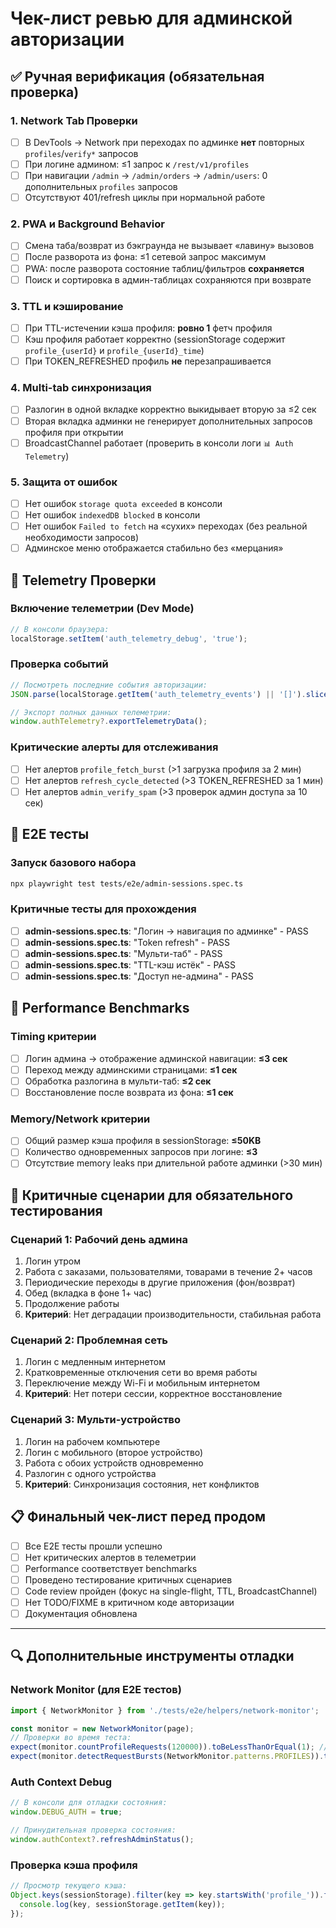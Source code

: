 # Чек-лист ревью для админской авторизации

## ✅ Ручная верификация (обязательная проверка)

### 1. Network Tab Проверки
- [ ] В DevTools → Network при переходах по админке **нет** повторных `profiles`/`verify*` запросов
- [ ] При логине админом: ≤1 запрос к `/rest/v1/profiles` 
- [ ] При навигации `/admin` → `/admin/orders` → `/admin/users`: 0 дополнительных `profiles` запросов
- [ ] Отсутствуют 401/refresh циклы при нормальной работе

### 2. PWA и Background Behavior
- [ ] Смена таба/возврат из бэкграунда не вызывает «лавину» вызовов
- [ ] После разворота из фона: ≤1 сетевой запрос максимум  
- [ ] PWA: после разворота состояние таблиц/фильтров **сохраняется**
- [ ] Поиск и сортировка в админ-таблицах сохраняются при возврате

### 3. TTL и кэширование  
- [ ] При TTL-истечении кэша профиля: **ровно 1** фетч профиля
- [ ] Кэш профиля работает корректно (sessionStorage содержит `profile_{userId}` и `profile_{userId}_time`)
- [ ] При TOKEN_REFRESHED профиль **не** перезапрашивается

### 4. Multi-tab синхронизация
- [ ] Разлогин в одной вкладке корректно выкидывает вторую за ≤2 сек
- [ ] Вторая вкладка админки не генерирует дополнительных запросов профиля при открытии
- [ ] BroadcastChannel работает (проверить в консоли логи `📊 Auth Telemetry`)

### 5. Защита от ошибок
- [ ] Нет ошибок `storage quota exceeded` в консоли
- [ ] Нет ошибок `indexedDB blocked` в консоли  
- [ ] Нет ошибок `Failed to fetch` на «сухих» переходах (без реальной необходимости запросов)
- [ ] Админское меню отображается стабильно без «мерцания»

## 🔧 Telemetry Проверки

### Включение телеметрии (Dev Mode)
```javascript
// В консоли браузера:
localStorage.setItem('auth_telemetry_debug', 'true');
```

### Проверка событий
```javascript  
// Посмотреть последние события авторизации:
JSON.parse(localStorage.getItem('auth_telemetry_events') || '[]').slice(-10);

// Экспорт полных данных телеметрии:
window.authTelemetry?.exportTelemetryData();
```

### Критические алерты для отслеживания
- [ ] Нет алертов `profile_fetch_burst` (>1 загрузка профиля за 2 мин)
- [ ] Нет алертов `refresh_cycle_detected` (>3 TOKEN_REFRESHED за 1 мин)  
- [ ] Нет алертов `admin_verify_spam` (>3 проверок админ доступа за 10 сек)

## 🧪 E2E тесты

### Запуск базового набора
```bash
npx playwright test tests/e2e/admin-sessions.spec.ts
```

### Критичные тесты для прохождения
- [ ] **admin-sessions.spec.ts**: "Логин → навигация по админке" - PASS
- [ ] **admin-sessions.spec.ts**: "Token refresh" - PASS  
- [ ] **admin-sessions.spec.ts**: "Мульти-таб" - PASS
- [ ] **admin-sessions.spec.ts**: "TTL-кэш истёк" - PASS
- [ ] **admin-sessions.spec.ts**: "Доступ не-админа" - PASS

## 🎯 Performance Benchmarks

### Timing критерии
- [ ] Логин админа → отображение админской навигации: **≤3 сек**
- [ ] Переход между админскими страницами: **≤1 сек**  
- [ ] Обработка разлогина в мульти-таб: **≤2 сек**
- [ ] Восстановление после возврата из фона: **≤1 сек**

### Memory/Network критерии  
- [ ] Общий размер кэша профиля в sessionStorage: **≤50KB**
- [ ] Количество одновременных запросов при логине: **≤3**
- [ ] Отсутствие memory leaks при длительной работе админки (>30 мин)

## 🚨 Критичные сценарии для обязательного тестирования

### Сценарий 1: Рабочий день админа
1. Логин утром
2. Работа с заказами, пользователями, товарами в течение 2+ часов  
3. Периодические переходы в другие приложения (фон/возврат)
4. Обед (вкладка в фоне 1+ час)
5. Продолжение работы
6. **Критерий**: Нет деградации производительности, стабильная работа

### Сценарий 2: Проблемная сеть
1. Логин с медленным интернетом
2. Кратковременные отключения сети во время работы
3. Переключение между Wi-Fi и мобильным интернетом
4. **Критерий**: Нет потери сессии, корректное восстановление

### Сценарий 3: Мульти-устройство  
1. Логин на рабочем компьютере
2. Логин с мобильного (второе устройство)
3. Работа с обоих устройств одновременно  
4. Разлогин с одного устройства
5. **Критерий**: Синхронизация состояния, нет конфликтов

## 📋 Финальный чек-лист перед продом

- [ ] Все E2E тесты прошли успешно
- [ ] Нет критических алертов в телеметрии  
- [ ] Performance соответствует benchmarks
- [ ] Проведено тестирование критичных сценариев
- [ ] Code review пройден (фокус на single-flight, TTL, BroadcastChannel)
- [ ] Нет TODO/FIXME в критичном коде авторизации
- [ ] Документация обновлена

---

## 🔍 Дополнительные инструменты отладки

### Network Monitor (для E2E тестов)
```typescript
import { NetworkMonitor } from './tests/e2e/helpers/network-monitor';

const monitor = new NetworkMonitor(page);
// Проверки во время теста:
expect(monitor.countProfileRequests(120000)).toBeLessThanOrEqual(1); // за 2 мин
expect(monitor.detectRequestBursts(NetworkMonitor.patterns.PROFILES)).toBe(false);
```

### Auth Context Debug
```javascript
// В консоли для отладки состояния:
window.DEBUG_AUTH = true;

// Принудительная проверка состояния:  
window.authContext?.refreshAdminStatus();
```

### Проверка кэша профиля
```javascript
// Просмотр текущего кэша:
Object.keys(sessionStorage).filter(key => key.startsWith('profile_')).forEach(key => {
  console.log(key, sessionStorage.getItem(key));
});
```